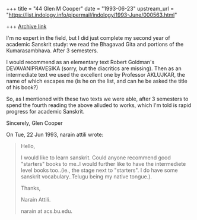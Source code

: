 +++
title = "44 Glen M Cooper"
date = "1993-06-23"
upstream_url = "https://list.indology.info/pipermail/indology/1993-June/000563.html"

+++
[Archive link](https://list.indology.info/pipermail/indology/1993-June/000563.html)



I'm no expert in the field, but I did just complete my second year of
academic Sanskrit study:  we read the Bhagavad Gita and portions of the
Kumarasambhava.  After 3 semesters.

I would recommend as an elementary text Robert Goldman's DEVAVANIPRAVESIKA
(sorry, but the diacritics are missing).  Then as an intermediate text we
used the excellent one by Professor AKLUJKAR, the name of which escapes me (is
he on the list, and can he be asked
the title of his book?)

So, as I mentioned with these two texts we were able, after 3 semesters to
spend the fourth reading the above alluded to works, which I'm told is
rapid progress for academic Sanskrit.

Sincerely,
Glen Cooper

On Tue, 22 Jun 1993, narain attili wrote:

> 
> Hello,
> 
> I would like to learn sanskrit. Could anyone recommend good "starters"
> books to me..I would further like to have the intermediete level books
> too..(ie., the stage next to "starters". I do have some sanskrit
> vocabulary..Telugu being my native tongue.).
> 
> Thanks,
> 
> Narain Attili.
> 
> narain at acs.bu.edu.
> 
> 
> 
> 
>  
> 








